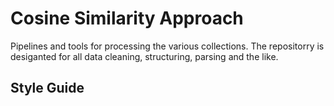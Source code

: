 Cosine Similarity Approach
==========================

Pipelines and tools for processing the various collections. The repositorry is desiganted for all data cleaning, structuring, parsing and the like. 


Style Guide
-----------
